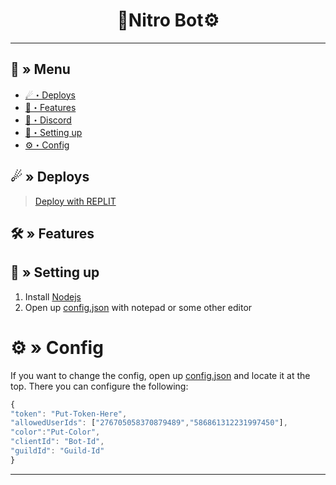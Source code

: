 <h1 align="center">
 💎Nitro Bot⚙
</h1>

---
## <a id="menu"></a>🔱 » Menu

- [☄・Deploys](#deploys)
- [🔰・Features](#features)
- [🌌・Discord](https://discord.gg/ffgdqP9KTc)
- [🎉・Setting up](#setup)
- [⚙・Config](#config)
## <a id="deploys"></a>☄ » Deploys
> [Deploy with REPLIT](https://replit.com/github/Nekros-dsc/Nitro-Bot)

## <a id="features"></a>🛠 » Features


## <a id="setup"></a> 📁 » Setting up

1. Install [Nodejs](https://nodejs.org/)
2. Open up [config.json](https://discord.gg/ffgdqP9KTc) with notepad or some other editor

# <a id="config"></a>⚙ » Config

If you want to change the config, open up [config.json](https://discord.gg/ffgdqP9KTc) and locate it at the top. There you can configure the following:

```js
{
"token": "Put-Token-Here",
"allowedUserIds": ["276705058370879489","586861312231997450"],
"color":"Put-Color",
"clientId": "Bot-Id",
"guildId": "Guild-Id"
}
```

---